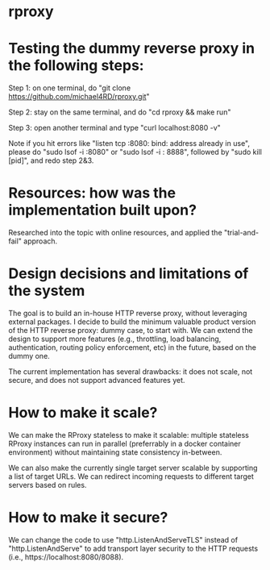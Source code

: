 # rproxy

# Testing the dummy reverse proxy in the following steps:
Step 1: on one terminal, do "git clone https://github.com/michael4RD/rproxy.git"

Step 2: stay on the same terminal, and do "cd rproxy && make run"

Step 3: open another terminal and type "curl localhost:8080 -v"

Note if you hit errors like "listen tcp :8080: bind: address already in use",
please do "sudo lsof -i :8080" or "sudo lsof -i : 8888", followed by "sudo kill [pid]",
and redo step 2&3.

# Resources: how was the implementation built upon?
Researched into the topic with online resources, and applied the "trial-and-fail" approach.

# Design decisions and limitations of the system
The goal is to build an in-house HTTP reverse proxy, without leveraging external packages.
I decide to build the minimum valuable product version of the HTTP reverse proxy: dummy case,
to start with. We can extend the design to support more features (e.g., throttling, load balancing,
authentication, routing policy enforcement, etc) in the future, based on the dummy one.

The current implementation has several drawbacks: it does not scale, not secure, and does not
support advanced features yet.

# How to make it scale?
We can make the RProxy stateless to make it scalable: multiple stateless RProxy instances
can run in parallel (preferrably in a docker container environment) without maintaining
state consistency in-between.

We can also make the currently single target server scalable by supporting a list of target
URLs. We can redirect incoming requests to different target servers based on rules.

# How to make it secure?
We can change the code to use "http.ListenAndServeTLS" instead of "http.ListenAndServe" to
add transport layer security to the HTTP requests (i.e., https://localhost:8080/8088).
